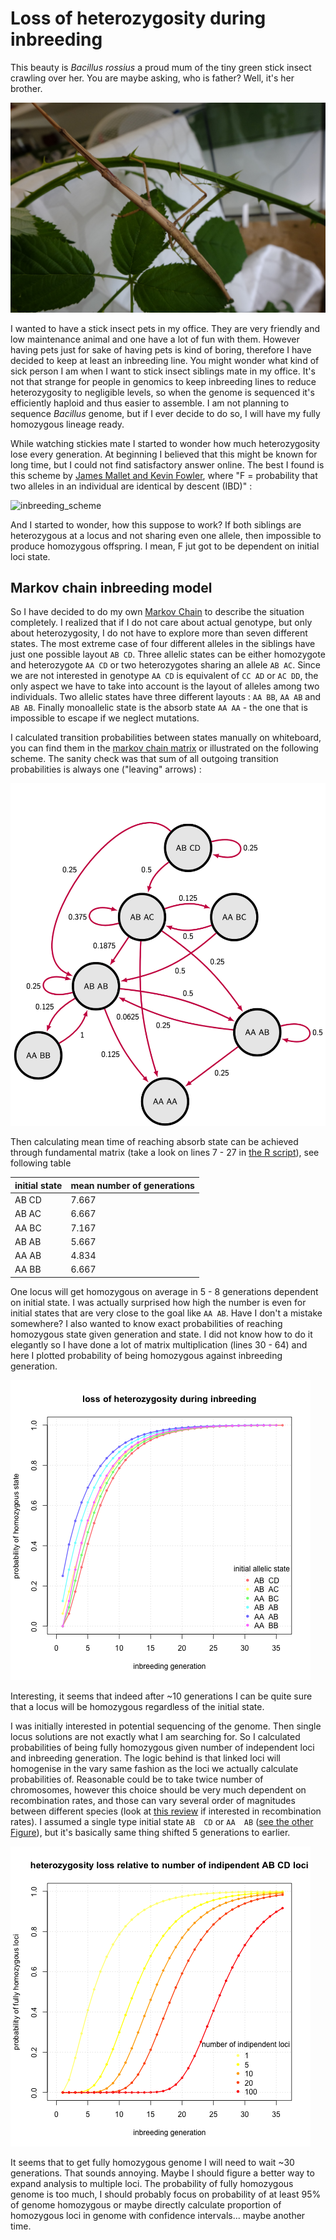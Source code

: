 # Loss of heterozygosity during inbreeding

This beauty is _Bacillus rossius_ a proud mum of the tiny green stick insect crawling over her. You are maybe asking, who is father? Well, it's her brother.

![bacillus_rossius](figures/bacillus_rossius_mum_with_baby.jpg)

I wanted to have a stick insect pets in my office.
They are very friendly and low maintenance animal and one have a lot of fun with them.
However having pets just for sake of having pets is kind of boring,
therefore I have decided to keep at least an inbreeding line.
You might wonder what kind of sick person I am when I want to stick insect siblings mate in my office.
It's not that strange for people in genomics to keep inbreeding lines to reduce heterozygosity to negligible levels, so when the genome is sequenced it's efficiently haploid and thus easier to assemble.
I am not planning to sequence _Bacillus_ genome, but if I ever decide to do so, I will have my fully homozygous lineage ready.

While watching stickies mate I started to wonder how much heterozygosity lose every generation.
At beginning I believed that this might be known for long time, but I could not find satisfactory answer online. The best I found is this scheme by [James Mallet and Kevin Fowler](http://www.ucl.ac.uk/~ucbhdjm/courses/b242/InbrDrift/InbrDrift.html), where "F = probability that two alleles in an individual are identical by descent (IBD)" :

![inbreeding_scheme](http://www.ucl.ac.uk/~ucbhdjm/courses/b242/InbrDrift/inbr.gif)

And I started to wonder, how this suppose to work? If both siblings are heterozygous at a locus and not sharing even one allele, then impossible to produce homozygous offspring. I mean, F jut got to be dependent on initial loci state.

## Markov chain inbreeding model

So I have decided to do my own [Markov Chain](https://en.wikipedia.org/wiki/Markov_chain) to describe the situation completely. I realized that if I do not care about actual genotype, but only about heterozygosity, I do not have to explore more than seven different states. The most extreme case of four different alleles in the siblings have just one possible layout `AB CD`. Three allelic states can be either homozygote and heterozygote `AA CD` or two heterozygotes sharing an allele `AB AC`. Since we are not interested in genotype `AA CD` is equivalent of `CC AD` or `AC DD`, the only aspect we have to take into account is the layout of alleles among two individuals. Two allelic states have three different layouts : `AA BB`, `AA AB` and `AB AB`. Finally monoallelic state is the absorb state `AA AA` - the one that is impossible to escape if we neglect mutations.

I calculated transition probabilities between states manually on whiteboard, you can find them in the [markov chain matrix](data/inbreeding_mc.tsv) or illustrated on the following scheme. The sanity check was that sum of all outgoing transition probabilities is always one ("leaving" arrows) :

![mc_scheme](figures/markov_chain_scheme.png)

Then calculating mean time of reaching absorb state can be achieved through fundamental matrix (take a look on lines 7 - 27 in [the R script](mc_analysis.R)), see following table

| initial state  |  mean number of generations  |
| -------------- | ---------------------------- |
|     AB  CD     |         7.667                |
|     AB  AC     |         6.667                |
|     AA  BC     |         7.167                |
|     AB  AB     |         5.667                |
|     AA  AB     |         4.834                |
|     AA  BB     |         6.667                |

One locus will get homozygous on average in 5 - 8 generations dependent on initial state. I was actually surprised how high the number is even for initial states that are very close to the goal like `AA AB`. Have I don't a mistake somewhere? I also wanted to know exact probabilities of reaching homozygous state given generation and state. I did not know how to do it elegantly so I have done a lot of matrix multiplication (lines 30 - 64) and here I plotted probability of being homozygous against inbreeding generation.

![heterozygosity_loss](figures/heterozigosity_loss_during_inbreeding.png)

Interesting, it seems that indeed after ~10 generations I can be quite sure that a locus will be homozygous regardless of the initial state.

I was initially interested in potential sequencing of the genome. Then single locus solutions are not exactly what I am searching for. So I calculated probabilities of being fully homozygous given number of independent loci and inbreeding generation. The logic behind is that linked loci will homogenise in the vary same fashion as the loci we actually calculate probabilities of. Reasonable could be to take twice number of chromosomes, however this choice should be very much dependent on recombination rates, and those can vary several order of magnitudes between different species (look at [this review](http://rstb.royalsocietypublishing.org/content/372/1736/20160455) if interested in recombination rates). I assumed a single type initial state `AB  CD` or `AA  AB` ([see the other Figure](figures/heterozigosity_loss_num_of_AAAB_loci.png)), but it's basically same thing shifted 5 generations to earlier.

![heterozygosity_loss_vs_loci](figures/heterozigosity_loss_num_of_ABCD_loci.png)

It seems that to get fully homozygous genome I will need to wait ~30 generations. That sounds annoying. Maybe I should figure a better way to expand analysis to multiple loci. The probability of fully homozygous genome is too much, I should probably focus on probability of at least 95% of genome homozygous or maybe directly calculate proportion of homozygous loci in genome with confidence intervals... maybe another time.
